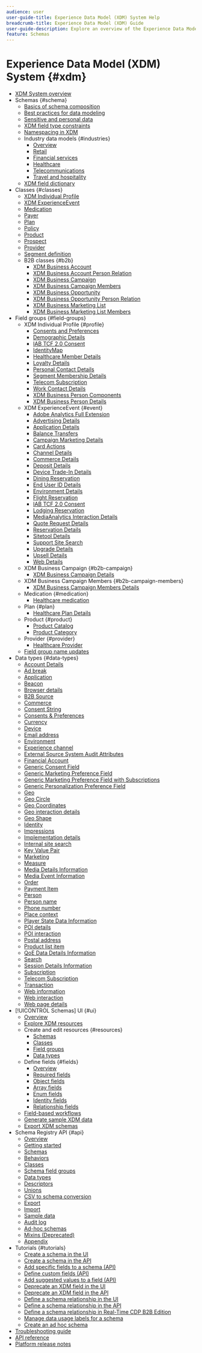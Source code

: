 ```yaml
---
audience: user
user-guide-title: Experience Data Model (XDM) System Help
breadcrumb-title: Experience Data Model (XDM) Guide
user-guide-description: Explore an overview of the Experience Data Model (XDM) system within Experience Platform and learn how to use classes and schema field groups to standardize experience data.
feature: Schemas
---
```


# Experience Data Model (XDM) System {#xdm} 

* [XDM System overview](home.md)
* Schemas {#schema}
  * [Basics of schema composition](schema/composition.md)
  * [Best practices for data modeling](schema/best-practices.md)
  * [Sensitive and personal data](./schema/sensitive-and-personal-data.md)
  * [XDM field type constraints](schema/field-constraints.md)
  * [Namespacing in XDM](./schema/namespaces.md)
  * Industry data models {#industries}
    * [Overview](./schema/industries/overview.md)
    * [Retail](./schema/industries/retail.md)
    * [Financial services](./schema/industries/financial.md)
    * [Healthcare](./schema/industries/healthcare.md)
    * [Telecommunications](./schema/industries/telecom.md)
    * [Travel and hospitality](./schema/industries/travel-hospitality.md)
  * [XDM field dictionary](schema/field-dictionary.md)
* Classes {#classes}
  * [XDM Individual Profile](./classes/individual-profile.md)
  * [XDM ExperienceEvent](./classes/experienceevent.md)
  * [Medication](./classes/medication.md)
  * [Payer](./classes/payer.md)
  * [Plan](./classes/plan.md)
  * [Policy](./classes/policy.md)
  * [Product](./classes/product.md)
  * [Prospect](./classes/prospect.md)
  * [Provider](./classes/provider.md)
  * [Segment definition](./classes/segment-definition.md)
  * B2B classes {#b2b}
    * [XDM Business Account](./classes/b2b/business-account.md)
    * [XDM Business Account Person Relation](./classes/b2b/business-account-person-relation.md)
    * [XDM Business Campaign](./classes/b2b/business-campaign.md)
    * [XDM Business Campaign Members](./classes/b2b/business-campaign-members.md)
    * [XDM Business Opportunity](./classes/b2b/business-opportunity.md)
    * [XDM Business Opportunity Person Relation](./classes/b2b/business-opportunity-person-relation.md)
    * [XDM Business Marketing List](./classes/b2b/business-marketing-list.md)
    * [XDM Business Marketing List Members](./classes/b2b/business-marketing-list-members.md)
* Field groups {#field-groups}
  * XDM Individual Profile {#profile}
    * [Consents and Preferences](./field-groups/profile/consents.md)
    * [Demographic Details](./field-groups/profile/demographic-details.md)
    * [IAB TCF 2.0 Consent](./field-groups/profile/iab.md)
    * [IdentityMap](./field-groups/profile/identitymap.md)
    * [Healthcare Member Details](./field-groups/profile/healthcare-member-details.md)
    * [Loyalty Details](./field-groups/profile/loyalty-details.md)
    * [Personal Contact Details](./field-groups/profile/personal-contact-details.md)
    * [Segment Membership Details](./field-groups/profile/segmentation.md)
    * [Telecom Subscription](./field-groups/profile/telecom-subscription.md)
    * [Work Contact Details](./field-groups/profile/work-contact-details.md)
    * [XDM Business Person Components](./field-groups/profile/business-person-components.md)
    * [XDM Business Person Details](./field-groups/profile/business-person-details.md)
  * XDM ExperienceEvent {#event}
    * [Adobe Analytics Full Extension](./field-groups/event/analytics-full-extension.md)
    * [Advertising Details](./field-groups/event/advertising-details.md)
    * [Application Details](./field-groups/event/application-details.md)
    * [Balance Transfers](./field-groups/event/balance-transfers.md)
    * [Campaign Marketing Details](./field-groups/event/campaign-marketing-details.md)
    * [Card Actions](./field-groups/event/card-actions.md)
    * [Channel Details](./field-groups/event/channel-details.md)
    * [Commerce Details](./field-groups/event/commerce-details.md)
    * [Deposit Details](./field-groups/event/deposit-details.md)
    * [Device Trade-In Details](./field-groups/event/device-trade-in-details.md)
    * [Dining Reservation](./field-groups/event/dining-reservation.md)
    * [End User ID Details](./field-groups/event/enduserids.md)
    * [Environment Details](./field-groups/event/environment-details.md)
    * [Flight Reservation](./field-groups/event/flight-reservation.md)
    * [IAB TCF 2.0 Consent](./field-groups/event/iab.md)
    * [Lodging Reservation](./field-groups/event/lodging-reservation.md)
    * [MediaAnalytics Interaction Details](./field-groups/event/mediaanalytics-interaction.md)
    * [Quote Request Details](./field-groups/event/quote-request-details.md)
    * [Reservation Details](./field-groups/event/reservation-details.md)
    * [Sitetool Details](./field-groups/event/sitetool-details.md)
    * [Support Site Search](./field-groups/event/support-site-search.md)
    * [Upgrade Details](./field-groups/event/upgrade-details.md)
    * [Upsell Details](./field-groups/event/upsell-details.md)
    * [Web Details](./field-groups/event/web-details.md)
  * XDM Business Campaign {#b2b-campaign}
    * [XDM Business Campaign Details](./field-groups/b2b-campaign/details.md)
  * XDM Business Campaign Members {#b2b-campaign-members}
    * [XDM Business Campaign Members Details](./field-groups/b2b-campaign-members/details.md)
  * Medication {#medication}
    * [Healthcare medication](./field-groups/medication/healthcare-medication.md)
  * Plan {#plan}
    * [Healthcare Plan Details](./field-groups/plan/healthcare-plan-details.md)
  * Product {#product}
    * [Product Catalog](./field-groups/product/product-catalog.md)
    * [Product Category](./field-groups/product/product-category.md)
  * Provider {#provider}
    * [Healthcare Provider](./field-groups/provider/healthcare-provider.md)
  * [Field group name updates](./field-groups/name-updates.md)
* Data types {#data-types}
  * [Account Details](./data-types/account-details.md)
  * [Ad break](./data-types/ad-break.md)
  * [Application](./data-types/application.md)
  * [Beacon](./data-types/beacon.md)
  * [Browser details](./data-types/browser-details.md)
  * [B2B Source](./data-types/b2b-source.md)
  * [Commerce](./data-types/commerce.md)
  * [Consent String](./data-types/consent-string.md)
  * [Consents & Preferences](./data-types/consents.md)
  * [Currency](./data-types/currency.md)
  * [Device](./data-types/device.md)
  * [Email address](./data-types/email-address.md)
  * [Environment](./data-types/environment.md)
  * [Experience channel](./data-types/experience-channel.md)
  * [External Source System Audit Attributes](./data-types/external-source-system-audit-attributes.md)
  * [Financial Account](./data-types/financial-account.md)
  * [Generic Consent Field](./data-types/consent-field.md)
  * [Generic Marketing Preference Field](./data-types/marketing-field.md)
  * [Generic Marketing Preference Field with Subscriptions](./data-types/marketing-field-subscriptions.md)
  * [Generic Personalization Preference Field](./data-types/personalization-field.md)
  * [Geo](./data-types/geo.md)
  * [Geo Circle](./data-types/geo-circle.md)
  * [Geo Coordinates](./data-types/geo-coordinates.md)
  * [Geo interaction details](./data-types/geo-interaction-details.md)
  * [Geo Shape](./data-types/geo-shape.md)
  * [Identity](./data-types/identity.md)
  * [Impressions](./data-types/impressions.md)
  * [Implementation details](./data-types/implementation-details.md)
  * [Internal site search](./data-types/internal-site-search.md)
  * [Key Value Pair](./data-types/key-value-pair.md)
  * [Marketing](./data-types/marketing.md)
  * [Measure](./data-types/measure.md)
  * [Media Details Information](./data-types/media-details-information.md) 
  * [Media Event Information](./data-types/media-event-information.md)
  * [Order](./data-types/order.md)
  * [Payment Item](./data-types/payment-item.md)
  * [Person](./data-types/person.md)
  * [Person name](./data-types/person-name.md)
  * [Phone number](./data-types/phone-number.md)
  * [Place context](./data-types/place-context.md)
  * [Player State Data Information](./data-types/player-state-data-information.md)
  * [POI details](./data-types/poi-details.md)
  * [POI interaction](./data-types/poi-interaction.md)
  * [Postal address](./data-types/postal-address.md)
  * [Product list item](./data-types/product-list-item.md)
  * [QoE Data Details Information](./data-types/qoe-data-details-information.md)
  * [Search](./data-types/search.md)
  * [Session Details Information](./data-types/session-details-information.md)
  * [Subscription](./data-types/subscription.md)
  * [Telecom Subscription](./data-types/telecom-subscription.md)
  * [Transaction](./data-types/transaction.md)
  * [Web information](./data-types/web-information.md)
  * [Web interaction](./data-types/web-interaction.md)
  * [Web page details](./data-types/webpage-details.md)
* [!UICONTROL Schemas] UI {#ui}
  * [Overview](./ui/overview.md)
  * [Explore XDM resources](./ui/explore.md)
  * Create and edit resources {#resources}
    * [Schemas](./ui/resources/schemas.md)
    * [Classes](./ui/resources/classes.md)
    * [Field groups](./ui/resources/field-groups.md)
    * [Data types](./ui/resources/data-types.md)
  * Define fields {#fields}
    * [Overview](./ui/fields/overview.md)
    * [Required fields](./ui/fields/required.md)
    * [Object fields](./ui/fields/object.md)
    * [Array fields](./ui/fields/array.md)
    * [Enum fields](./ui/fields/enum.md)
    * [Identity fields](./ui/fields/identity.md)
    * [Relationship fields](./ui/fields/relationship.md)
  * [Field-based workflows](./ui/field-based-workflows.md)
  * [Generate sample XDM data](./ui/sample.md)
  * [Export XDM schemas](./ui/export.md)
* Schema Registry API {#api}
  * [Overview](api/overview.md)
  * [Getting started](api/getting-started.md)
  * [Schemas](api/schemas.md)
  * [Behaviors](api/behaviors.md)
  * [Classes](api/classes.md)
  * [Schema field groups](api/field-groups.md)
  * [Data types](api/data-types.md)
  * [Descriptors](api/descriptors.md)
  * [Unions](api/unions.md)
  * [CSV to schema conversion](api/csv-to-schema.md)
  * [Export](api/export.md)
  * [Import](api/import.md)
  * [Sample data](api/sample-data.md)
  * [Audit log](api/audit-log.md)
  * [Ad-hoc schemas](api/ad-hoc.md)
  * [Mixins (Deprecated)](api/mixins.md)
  * [Appendix](api/appendix.md)
* Tutorials {#tutorials}
  * [Create a schema in the UI](tutorials/create-schema-ui.md)
  * [Create a schema in the API](tutorials/create-schema-api.md)
  * [Add specific fields to a schema (API)](./tutorials/specific-fields-api.md)
  * [Define custom fields (API)](./tutorials/custom-fields-api.md)
  * [Add suggested values to a field (API)](tutorials/suggested-values.md)
  * [Deprecate an XDM field in the UI](tutorials/field-deprecation-ui.md)
  * [Deprecate an XDM field in the API](tutorials/field-deprecation-api.md)
  * [Define a schema relationship in the UI](tutorials/relationship-ui.md)
  * [Define a schema relationship in the API](tutorials/relationship-api.md)
  * [Define a schema relationship in Real-Time CDP B2B Edition](tutorials/relationship-b2b.md)
  * [Manage data usage labels for a schema](tutorials/labels.md)
  * [Create an ad hoc schema](tutorials/ad-hoc.md)
* [Troubleshooting guide](troubleshooting-guide.md)
* [API reference](https://www.adobe.io/experience-platform-apis/references/schema-registry/)
* [Platform release notes](https://www.adobe.com/go/platform-release-notes-en)